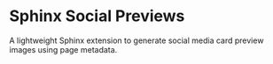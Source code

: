 # Sphinx Social Previews

A lightweight Sphinx extension to generate social media card preview images using page metadata.
